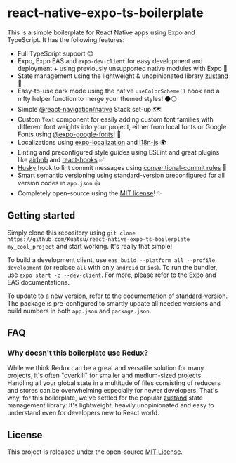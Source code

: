 # react-native-expo-ts-boilerplate

This is a simple boilerplate for React Native apps using Expo and TypeScript. It has the following features:
* Full TypeScript support 😍
* Expo, Expo EAS and `expo-dev-client` for easy development and deployment + using previously unsupported native modules with Expo 🚀
* State management using the lightweight & unopinionated library [zustand](https://github.com/pmndrs/zustand) 🐻
* Easy-to-use dark mode using the native `useColorScheme()` hook and a nifty helper function to merge your themed styles! ⚫️⚪️
* Simple [@react-navigation/native](https://github.com/react-navigation/react-navigation) Stack set-up 🗺
* Custom `Text` component for easily adding custom font families with different font weights into your project, either from local fonts or Google Fonts using [@expo-google-fonts](https://docs.expo.dev/guides/using-custom-fonts/)! 📝
* Localizations using [expo-localization](https://docs.expo.dev/versions/latest/sdk/localization/) and [i18n-js](https://www.npmjs.com/package/i18n-js) 🌍
* Linting and preconfigured style guides using ESLint and great plugins like [airbnb](https://github.com/airbnb/javascript) and [react-hooks](https://www.npmjs.com/package/eslint-plugin-react-hooks) ✅
* [Husky](https://github.com/typicode/husky) hook to lint commit messages using [conventional-commit rules](https://github.com/conventional-changelog/commitlint) 🥸
* Smart semantic versioning using [standard-version](https://github.com/conventional-changelog/standard-version) preconfigured for all version codes in `app.json` 👍
* Completely open-source using the [MIT license](https://github.com/Kuatsu/react-native-expo-ts-boilerplate/blob/master/LICENSE)! ✨

## Getting started
Simply clone this repository using `git clone https://github.com/Kuatsu/react-native-expo-ts-boilerplate my_cool_project` and start working. It's really that simple!

To build a development client, use `eas build --platform all --profile development` (or replace `all` with only `android` or `ios`). To run the bundler, use `expo start -c --dev-client`. For more, please refer to the Expo and EAS documentations.

To update to a new version, refer to the documentation of [standard-version](https://github.com/conventional-changelog/standard-version). The package is pre-configured to smartly update all needed versions and build numbers in both `app.json` and `package.json`.

## FAQ
### Why doesn't this boilerplate use Redux?
While we think Redux can be a great and versatile solution for many projects, it's often "overkill" for smaller and medium-sized projects. Handling all your global state in a multitude of files consisting of reducers and stores can be overwhelming especially for newer developers. That's why, for this boilerplate, we've settled for the popular [zustand](https://github.com/pmndrs/zustand) state management library: It's lightweight, heavily unopinionated and easy to understand even for developers new to React world.

## License
This project is released under the open-source [MIT License](https://github.com/Kuatsu/react-native-expo-ts-boilerplate/blob/master/LICENSE).

